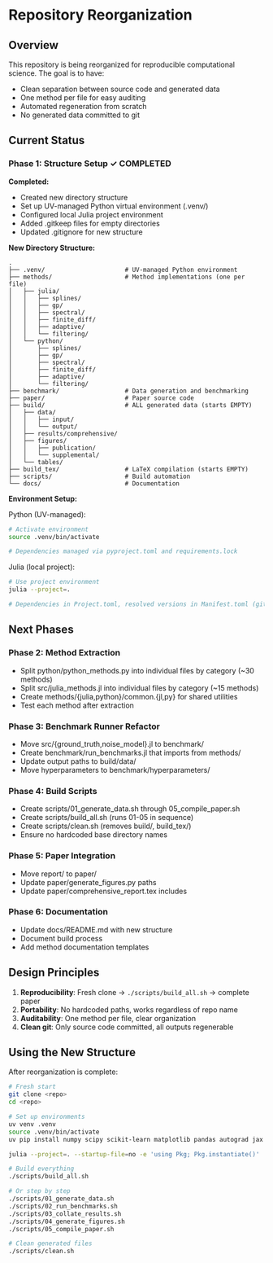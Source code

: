 # Repository Reorganization

## Overview

This repository is being reorganized for reproducible computational science. The goal is to have:
- Clean separation between source code and generated data
- One method per file for easy auditing
- Automated regeneration from scratch
- No generated data committed to git

## Current Status

### Phase 1: Structure Setup ✓ COMPLETED

**Completed:**
- Created new directory structure
- Set up UV-managed Python virtual environment (.venv/)
- Configured local Julia project environment
- Added .gitkeep files for empty directories
- Updated .gitignore for new structure

**New Directory Structure:**
```
.
├── .venv/                      # UV-managed Python environment
├── methods/                    # Method implementations (one per file)
│   ├── julia/
│   │   ├── splines/
│   │   ├── gp/
│   │   ├── spectral/
│   │   ├── finite_diff/
│   │   ├── adaptive/
│   │   └── filtering/
│   └── python/
│       ├── splines/
│       ├── gp/
│       ├── spectral/
│       ├── finite_diff/
│       ├── adaptive/
│       └── filtering/
├── benchmark/                  # Data generation and benchmarking
├── paper/                      # Paper source code
├── build/                      # ALL generated data (starts EMPTY)
│   ├── data/
│   │   ├── input/
│   │   └── output/
│   ├── results/comprehensive/
│   ├── figures/
│   │   ├── publication/
│   │   └── supplemental/
│   └── tables/
├── build_tex/                  # LaTeX compilation (starts EMPTY)
├── scripts/                    # Build automation
└── docs/                       # Documentation
```

**Environment Setup:**

Python (UV-managed):
```bash
# Activate environment
source .venv/bin/activate

# Dependencies managed via pyproject.toml and requirements.lock
```

Julia (local project):
```bash
# Use project environment
julia --project=.

# Dependencies in Project.toml, resolved versions in Manifest.toml (gitignored)
```

## Next Phases

### Phase 2: Method Extraction
- Split python/python_methods.py into individual files by category (~30 methods)
- Split src/julia_methods.jl into individual files by category (~15 methods)
- Create methods/{julia,python}/common.{jl,py} for shared utilities
- Test each method after extraction

### Phase 3: Benchmark Runner Refactor
- Move src/{ground_truth,noise_model}.jl to benchmark/
- Create benchmark/run_benchmarks.jl that imports from methods/
- Update output paths to build/data/
- Move hyperparameters to benchmark/hyperparameters/

### Phase 4: Build Scripts
- Create scripts/01_generate_data.sh through 05_compile_paper.sh
- Create scripts/build_all.sh (runs 01-05 in sequence)
- Create scripts/clean.sh (removes build/, build_tex/)
- Ensure no hardcoded base directory names

### Phase 5: Paper Integration
- Move report/ to paper/
- Update paper/generate_figures.py paths
- Update paper/comprehensive_report.tex includes

### Phase 6: Documentation
- Update docs/README.md with new structure
- Document build process
- Add method documentation templates

## Design Principles

1. **Reproducibility**: Fresh clone → `./scripts/build_all.sh` → complete paper
2. **Portability**: No hardcoded paths, works regardless of repo name
3. **Auditability**: One method per file, clear organization
4. **Clean git**: Only source code committed, all outputs regenerable

## Using the New Structure

After reorganization is complete:

```bash
# Fresh start
git clone <repo>
cd <repo>

# Set up environments
uv venv .venv
source .venv/bin/activate
uv pip install numpy scipy scikit-learn matplotlib pandas autograd jax jaxlib

julia --project=. --startup-file=no -e 'using Pkg; Pkg.instantiate()'

# Build everything
./scripts/build_all.sh

# Or step by step
./scripts/01_generate_data.sh
./scripts/02_run_benchmarks.sh
./scripts/03_collate_results.sh
./scripts/04_generate_figures.sh
./scripts/05_compile_paper.sh

# Clean generated files
./scripts/clean.sh
```
